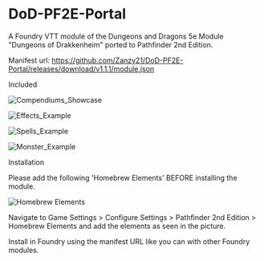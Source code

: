 # DoD-PF2E-Portal
A Foundry VTT module of the Dungeons and Dragons 5e Module "Dungeons of Drakkenheim" ported to Pathfinder 2nd Edition. 

Manifest url: https://github.com/Zanzy21/DoD-PF2E-Portal/releases/download/v1.1.1/module.json

Included

![Compendiums_Showcase](https://github.com/Zanzy21/DoD-PF2E-Portal/assets/112660206/145dcab4-32cc-4659-88c5-13a9b8412066)

![Effects_Example](https://github.com/Zanzy21/DoD-PF2E-Portal/assets/112660206/ac44868a-0fa3-49dc-94de-7ea18d7e0de6)

![Spells_Example](https://github.com/Zanzy21/DoD-PF2E-Portal/assets/112660206/e035295b-d579-47a7-87df-5042c2df60c9)

![Monster_Example](https://github.com/Zanzy21/DoD-PF2E-Portal/assets/112660206/a3a84355-5562-4c77-84ff-a512bad95966)



Installation

Please add the following 'Homebrew Elements' BEFORE installing the module.

![Homebrew Elements](https://github.com/Zanzy21/DoD-PF2E-Portal/assets/112660206/e28ad02e-b33e-4adc-802e-ad50d2e2f6de)

Navigate to Game Settings > Configure Settings > Pathfinder 2nd Edition > Homebrew Elements and add the elements as seen in the picture.

Install in Foundry using the manifest URL like you can with other Foundry modules.
